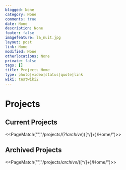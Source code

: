 ```yaml
---
blogged: None
category: None
comments: true
date: None
description: None
footer: false
imagefeature: la_nuit.jpg
layout: post
link: None
modified: None
otherlocations: None
private: false
tags: []
title: Projects Home
type: photo|video|status|quote|link
wiki: testwiki2
---
```

<!--summary-->



# Projects

## Current Projects

<<PageMatch("","/projects\/(?!_archive_)([^/]+)\/Home/")>> 

## Archived Projects

<<PageMatch("","/projects\/_archive_\/([^/]+)\/Home/")>>
